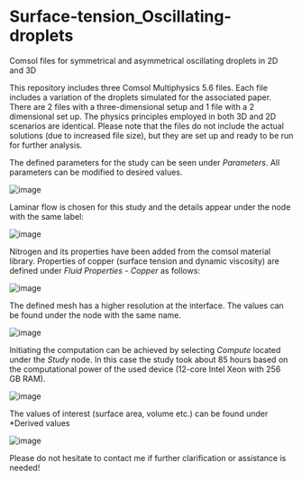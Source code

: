 # Surface-tension_Oscillating-droplets
Comsol files for symmetrical and asymmetrical oscillating droplets in 2D and 3D

This repository includes three Comsol Multiphysics 5.6 files. Each file includes a variation of the droplets simulated for the associated paper. There are 2 files with a three-dimensional setup and 1 file with a 2 dimensional set up. The physics principles employed in both 3D and 2D scenarios are identical. Please note that the files do not include the actual solutions (due to increased file size), but they are set up and ready to be run for further analysis.

The defined parameters for the study can be seen under *Parameters*. All parameters can be modified to desired values.

![image](https://user-images.githubusercontent.com/131758702/234258130-0633b9aa-d5f6-459b-9a8b-85050b1f9603.png)

Laminar flow is chosen for this study and the details appear under the node with the same label:
 
![image](https://user-images.githubusercontent.com/131758702/234259858-76b1eafa-550a-45b1-b766-3ffe04a5cf77.png)

Nitrogen and its properties have been added from the comsol material library. Properties of copper (surface tension and dynamic viscosity) are defined under *Fluid Properties - Copper* as follows:

![image](https://user-images.githubusercontent.com/131758702/234260529-0e2fea01-0604-4be3-9c48-8ebd56073f5a.png)

The defined mesh has a higher resolution at the interface. The values can be found under the node with the same name.

![image](https://user-images.githubusercontent.com/131758702/234266153-8cd7e4f7-e580-4ed9-aa87-6066be918502.png)

Initiating the computation can be achieved by selecting *Compute*  located under the *Study* node. In this case the study took about 85  hours based on the computational power of the used device (12-core Intel Xeon with 256 GB RAM).

![image](https://user-images.githubusercontent.com/131758702/234266655-bb6c6539-cf3a-45a5-bc14-e05074034d72.png)

The values of interest (surface area, volume etc.) can be found under *Derived values

![image](https://user-images.githubusercontent.com/131758702/234267655-21954c88-b7b1-4a4b-b4f1-8899b413df30.png)


Please do not hesitate to contact me if further clarification or assistance is needed!



